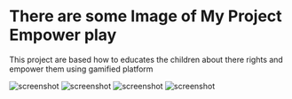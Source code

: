 <h1>There are some Image of My Project Empower play</h1>
<p>This project are based how to educates the children about there rights and empower them using gamified platform </p>

![screenshot](https://github.com/Sumit9953/Empower-Play/assets/97390822/0b21a85f-a421-44d1-bf8d-be6ec95d657f)
![screenshot](https://github.com/Sumit9953/Empower-Play/assets/97390822/c7816c81-cb28-4dbb-af92-37db7b61d3af)
![screenshot](https://github.com/Sumit9953/Empower-Play/assets/97390822/91c23a83-0998-41d6-9192-b25f7c300694)
![screenshot](https://github.com/Sumit9953/Empower-Play/assets/97390822/7c8b021c-817c-4cb7-a71f-a91ea35046e8)

